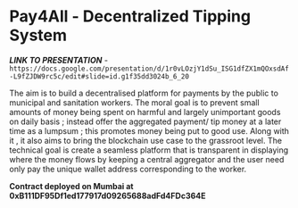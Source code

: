 # Pay4All - Decentralized Tipping System


***LINK TO PRESENTATION*** - ```https://docs.google.com/presentation/d/1r0vLOzjY1dSu_ISG1dfZX1mQOxsdAf-L9fZJDW9rc5c/edit#slide=id.g1f35dd3024b_6_20```

The aim is to build a decentralised platform for payments by the public to municipal and sanitation workers.
The moral goal is to prevent small amounts of money being spent on harmful and largely unimportant goods on daily basis ; instead offer the aggregated payment/ tip money at a later time as a lumpsum ; this promotes money being put to good use. Along with it , it also aims to bring the blockchain use case to the grassroot level.
The technical goal is create a seamless platform that is transparent in displaying where the money flows by keeping a central aggregator and the user need only pay the unique wallet address corresponding to the worker.


**Contract deployed on Mumbai at 0xB111DF95Df1ed177917d09265688adFd4FDc364E**
